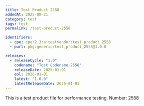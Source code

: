 ```yaml
---
title: Test Product 2558
addedAt: 2025-08-21
category: test
tags: test
permalink: /test-product-2558

identifiers:
  - cpe: cpe:2.3:a:testvendor:test_product_2558
  - purl: pkg:generic/test_product_2558@1.0.0

releases:
  - releaseCycle: "1.0"
    codename: "Test Codename 2558"
    releaseDate: 2025-01-01
    eol: 2026-01-01
    latest: "1.0.0"
    latestReleaseDate: 2025-01-01
---
```


This is a test product file for performance testing. Number: 2558
